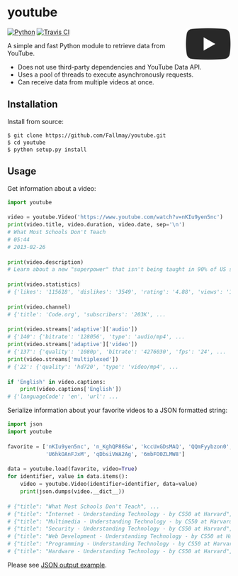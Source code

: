 # youtube

<img title="The YouTube Logo" align="right" width="20%" src="logo.png">

[![Python](https://img.shields.io/badge/Python-3.6-blue.svg)](https://docs.python.org/3/whatsnew/3.6.html)
[![Travis CI](https://travis-ci.org/Fallmay/youtube.svg?branch=master)](https://travis-ci.org/Fallmay/youtube)

A simple and fast Python module to retrieve data from YouTube.

  - Does not use third-party dependencies and YouTube Data API.
  - Uses a pool of threads to execute asynchronously requests. 
  - Can receive data from multiple videos at once.

## Installation

Install from source:

```
$ git clone https://github.com/Fallmay/youtube.git
$ cd youtube
$ python setup.py install
```

## Usage

Get information about a video:

```python
import youtube

video = youtube.Video('https://www.youtube.com/watch?v=nKIu9yen5nc')
print(video.title, video.duration, video.date, sep='\n')
# What Most Schools Don't Teach
# 05:44
# 2013-02-26

print(video.description)
# Learn about a new "superpower" that isn't being taught in 90% of US schools ...

print(video.statistics)
# {'likes': '115618', 'dislikes': '3549', 'rating': '4.88', 'views': '14134818'}

print(video.channel)
# {'title': 'Code.org', 'subscribers': '203K', ...

print(video.streams['adaptive']['audio'])
# {'140': {'bitrate': '128056', 'type': 'audio/mp4', ...
print(video.streams['adaptive']['video'])
# {'137': {'quality': '1080p', 'bitrate': '4276030', 'fps': '24', ...
print(video.streams['multiplexed'])
# {'22': {'quality': 'hd720', 'type': 'video/mp4', ...

if 'English' in video.captions:
    print(video.captions['English'])
# {'languageCode': 'en', 'url': ...
```

Serialize information about your favorite videos to a JSON formatted string:

```python
import json
import youtube

favorite = ['nKIu9yen5nc', 'n_KghQP86Sw', 'kccUxGDsMAQ', 'QQmFyybzon0',
            'U6hkOAnFJxM', 'qDbsiVWA2Ag', '6mbFO0ZLMW8']

data = youtube.load(favorite, video=True)
for identifier, value in data.items():
    video = youtube.Video(identifier=identifier, data=value)
    print(json.dumps(video.__dict__))
    
# {"title": "What Most Schools Don't Teach", ...
# {"title": "Internet - Understanding Technology - by CS50 at Harvard", ...
# {"title": "Multimedia - Understanding Technology - by CS50 at Harvard", ...
# {"title": "Security - Understanding Technology - by CS50 at Harvard", ...
# {"title": "Web Development - Understanding Technology - by CS50 at Harvard", ...
# {"title": "Programming - Understanding Technology - by CS50 at Harvard", ...
# {"title": "Hardware - Understanding Technology - by CS50 at Harvard", ...
```

Please see [JSON output example](docs/video.json).
